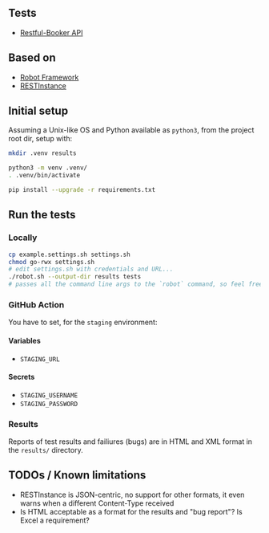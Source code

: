 ## Tests

* [Restful-Booker API](https://restful-booker.herokuapp.com/apidoc/)

## Based on
* [Robot Framework](https://robotframework.org/)
* [RESTInstance](https://github.com/asyrjasalo/RESTinstance)

## Initial setup
Assuming a Unix-like OS and Python available as `python3`, from the project root dir, setup with:
```bash
mkdir .venv results

python3 -m venv .venv/
. .venv/bin/activate

pip install --upgrade -r requirements.txt
```

## Run the tests

### Locally

```bash
cp example.settings.sh settings.sh
chmod go-rwx settings.sh
# edit settings.sh with credentials and URL...
./robot.sh --output-dir results tests
# passes all the command line args to the `robot` command, so feel free to customize
```

### GitHub Action

You have to set, for the `staging` environment:

#### Variables

* `STAGING_URL`

#### Secrets

* `STAGING_USERNAME`
* `STAGING_PASSWORD`

### Results

Reports of test results and failiures (bugs) are in HTML and XML format in the `results/` directory.

## TODOs / Known limitations
* RESTInstance is JSON-centric, no support for other formats, it even warns when a different Content-Type received
* Is HTML acceptable as a format for the results and "bug report"? Is Excel a requirement?


